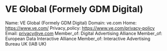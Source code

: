 
# VE Global (Formely GDM Digital)

Name: VE Global (Formely GDM Digital)
Domain: ve.com
Home: https://www.ve.com/
Privacy_policy: https://www.ve.com/privacy-policy
Email: privacy@ve.com
Member_of: Digital Advertising Alliance
Member_of: European Data Interactive Alliance
Member_of: Interactive Advertising Bureau UK (IAB UK)
